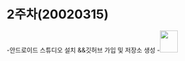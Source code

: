 # 2주차(20020315)
-안드로이드 스튜디오 설치 &&깃허브 가입 및 저장소 생성
-<img width="40" height="50" src=" ./png/2주차과제.png"></ing>

